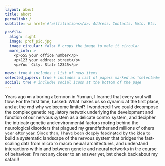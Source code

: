 ```yaml
---
layout: about
title: about
permalink: /
subtitle: <a href='#'>Affiliations</a>. Address. Contacts. Moto. Etc.

profile:
  align: right
  image: prof_pic.jpg
  image_circular: false # crops the image to make it circular
  more_info: >
    <p>555 your office number</p>
    <p>123 your address street</p>
    <p>Your City, State 12345</p>

news: true # includes a list of news items
selected_papers: true # includes a list of papers marked as "selected={true}"
social: true # includes social icons at the bottom of the page
---
```


Years ago on a boring afternoon in Yunnan, I learned that every soul will flow. For the first time, I asked: What makes us so dynamic at the first place, and at the end why we become limited? I wondered if we could decompose the complex genetic regulatory network underlying the development and function of our nervous system as a delicate control system, and decipher the intricate genetic and environmental factors rooting behind the neurological disorders that plagued my grandfather and millions of others year after year. Since then, I have been deeply fascinated by the idea to build a systematic landscape of the nervous system that bridges the fast-scaling data from micro to macro neural architectures, and understand interactions within and between genetic and neural networks in the course of behaviour. I'm not any closer to an answer yet, but check back about my safari!!
